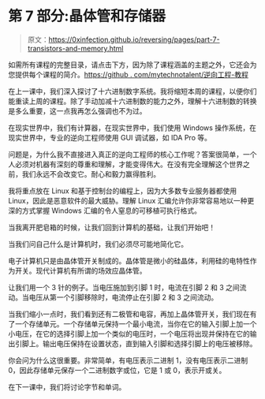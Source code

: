 # 第 7 部分:晶体管和存储器

> 原文：<https://0xinfection.github.io/reversing/pages/part-7-transistors-and-memory.html>

如需所有课程的完整目录，请点击下方，因为除了课程涵盖的主题之外，它还会为您提供每个课程的简介。[https://github . com/mytechnotalent/逆向工程-教程](https://github.com/mytechnotalent/Reverse-Engineering-Tutorial)

在上一课中，我们深入探讨了十六进制数字系统。我将缩短本周的课程，以便你们能重读上周的课程。除了手动加减十六进制数的能力之外，理解十六进制数的转换是多么重要，这一点我再怎么强调也不为过。

在现实世界中，我们有计算器，在现实世界中，我们使用 Windows 操作系统，在现实世界中，专业的逆向工程师使用 GUI 调试器，如 IDA Pro 等。

问题是，为什么我不直接进入真正的逆向工程师的核心工作呢？答案很简单，一个人必须对机器有深刻的尊重和理解，才能变得伟大。在没有完全理解这个世界之前，我们永远不会改变它。耐心和毅力赢得胜利。

我将重点放在 Linux 和基于控制台的编程上，因为大多数专业服务器都使用 Linux，因此是恶意软件的最大威胁。理解 Linux 汇编允许你非常容易地以一种更深的方式掌握 Windows 汇编的令人窒息的可移植可执行格式。

当我离开肥皂箱的时候，让我们回到计算机的基础，让我们开始吧！

当我们问自己什么是计算机时，我们必须尽可能地简化它。

电子计算机只是由晶体管开关制成的。晶体管是微小的硅晶体，利用硅的电特性作为开关。现代计算机有所谓的场效应晶体管。

让我们用一个 3 针的例子。当电压施加到引脚 1 时，电流在引脚 2 和 3 之间流动。当电压从第一个引脚移除时，电流停止在引脚 2 和 3 之间流动。

当我们缩小一点时，我们看到还有二极管和电容，再加上晶体管开关，我们现在有了一个存储单元。一个存储单元保持一个最小电流，当你在它的输入引脚上加一个小电压，在它的选择引脚上加一个类似的电压时，一个电压将出现并保持在它的输出引脚上。输出电压保持在设置状态，直到输入引脚和选择引脚上的电压被移除。

你会问为什么这很重要。非常简单，有电压表示二进制 1，没有电压表示二进制 0，因此存储单元保存一个二进制数字或位，它是 1 或 0，表示开或关。

在下一课中，我们将讨论字节和单词。